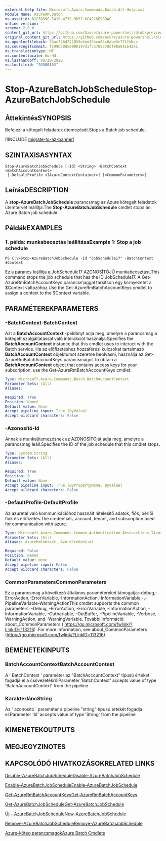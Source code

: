 ```yaml
---
external help file: Microsoft.Azure.Commands.Batch.dll-Help.xml
Module Name: AzureRM.Batch
ms.assetid: D1C5B35C-5419-4739-9D57-6C4228E98DAC
online version: ''
schema: 2.0.0
content_git_url: https://github.com/Azure/azure-powershell/blob/preview/src/ResourceManager/AzureBatch/Commands.Batch/help/Stop-AzureBatchJobSchedule.md
original_content_git_url: https://github.com/Azure/azure-powershell/blob/preview/src/ResourceManager/AzureBatch/Commands.Batch/help/Stop-AzureBatchJobSchedule.md
ms.openlocfilehash: 58ac726d722959e3ee32bce84c0abe3c771fcbcc
ms.sourcegitcommit: f599b50d5e980197d1fca769378df90a842b42a1
ms.translationtype: MT
ms.contentlocale: hu-HU
ms.lasthandoff: 08/20/2020
ms.locfileid: "93500103"
---
```

# <span data-ttu-id="feacf-101">Stop-AzureBatchJobSchedule</span><span class="sxs-lookup"><span data-stu-id="feacf-101">Stop-AzureBatchJobSchedule</span></span>

## <span data-ttu-id="feacf-102">Áttekintés</span><span class="sxs-lookup"><span data-stu-id="feacf-102">SYNOPSIS</span></span>
<span data-ttu-id="feacf-103">Befejezi a kötegelt feladatok ütemezését.</span><span class="sxs-lookup"><span data-stu-id="feacf-103">Stops a Batch job schedule.</span></span>

[!INCLUDE [migrate-to-az-banner](../../includes/migrate-to-az-banner.md)]

## <span data-ttu-id="feacf-104">SZINTAXISA</span><span class="sxs-lookup"><span data-stu-id="feacf-104">SYNTAX</span></span>

```
Stop-AzureBatchJobSchedule [-Id] <String> -BatchContext <BatchAccountContext>
 [-DefaultProfile <IAzureContextContainer>] [<CommonParameters>]
```

## <span data-ttu-id="feacf-105">Leírás</span><span class="sxs-lookup"><span data-stu-id="feacf-105">DESCRIPTION</span></span>
<span data-ttu-id="feacf-106">A **stop-AzureBatchJobSchedule** parancsmag az Azure kötegelt feladatok ütemtervét leállítja.</span><span class="sxs-lookup"><span data-stu-id="feacf-106">The **Stop-AzureBatchJobSchedule** cmdlet stops an Azure Batch job schedule.</span></span>

## <span data-ttu-id="feacf-107">Példák</span><span class="sxs-lookup"><span data-stu-id="feacf-107">EXAMPLES</span></span>

### <span data-ttu-id="feacf-108">1. példa: munkabeosztás leállítása</span><span class="sxs-lookup"><span data-stu-id="feacf-108">Example 1: Stop a job schedule</span></span>
```
PS C:\>Stop-AzureBatchJobSchedule -Id "JobSchedule17" -BatchContext $Context
```

<span data-ttu-id="feacf-109">Ez a parancs leállítja a JobSchedule17 AZONOSÍTÓJÚ munkabeosztást.</span><span class="sxs-lookup"><span data-stu-id="feacf-109">This command stops the job schedule that has the ID JobSchedule17.</span></span>
<span data-ttu-id="feacf-110">A Get-AzureRmBatchAccountKeys parancsmaggal társítson egy környezetet a $Context változóhoz.</span><span class="sxs-lookup"><span data-stu-id="feacf-110">Use the Get-AzureRmBatchAccountKeys cmdlet to assign a context to the $Context variable.</span></span>

## <span data-ttu-id="feacf-111">PARAMÉTEREK</span><span class="sxs-lookup"><span data-stu-id="feacf-111">PARAMETERS</span></span>

### <span data-ttu-id="feacf-112">-BatchContext</span><span class="sxs-lookup"><span data-stu-id="feacf-112">-BatchContext</span></span>
<span data-ttu-id="feacf-113">Azt a **BatchAccountContext** -példányt adja meg, amelyre a parancsmag a kötegelt szolgáltatással való interakciót használja.</span><span class="sxs-lookup"><span data-stu-id="feacf-113">Specifies the **BatchAccountContext** instance that this cmdlet uses to interact with the Batch service.</span></span>
<span data-ttu-id="feacf-114">Ha az előfizetéshez hozzáférési kulcsokat tartalmazó **BatchAccountContext** objektumot szeretne beolvasni, használja az Get-AzureRmBatchAccountKeys parancsmagot.</span><span class="sxs-lookup"><span data-stu-id="feacf-114">To obtain a **BatchAccountContext** object that contains access keys for your subscription, use the Get-AzureRmBatchAccountKeys cmdlet.</span></span>

```yaml
Type: Microsoft.Azure.Commands.Batch.BatchAccountContext
Parameter Sets: (All)
Aliases: 

Required: True
Position: Named
Default value: None
Accept pipeline input: True (ByValue)
Accept wildcard characters: False
```

### <span data-ttu-id="feacf-115">-Azonosító</span><span class="sxs-lookup"><span data-stu-id="feacf-115">-Id</span></span>
<span data-ttu-id="feacf-116">Annak a munkaütemezésnek az AZONOSÍTÓját adja meg, amelyre a parancsmag leáll.</span><span class="sxs-lookup"><span data-stu-id="feacf-116">Specifies the ID of the job schedule that this cmdlet stops.</span></span>

```yaml
Type: System.String
Parameter Sets: (All)
Aliases: 

Required: True
Position: 0
Default value: None
Accept pipeline input: True (ByPropertyName, ByValue)
Accept wildcard characters: False
```

### <span data-ttu-id="feacf-117">-DefaultProfile</span><span class="sxs-lookup"><span data-stu-id="feacf-117">-DefaultProfile</span></span>
<span data-ttu-id="feacf-118">Az azuretal való kommunikációhoz használt hitelesítő adatok, fiók, bérlői fiók és előfizetés.</span><span class="sxs-lookup"><span data-stu-id="feacf-118">The credentials, account, tenant, and subscription used for communication with azure.</span></span>

```yaml
Type: Microsoft.Azure.Commands.Common.Authentication.Abstractions.IAzureContextContainer
Parameter Sets: (All)
Aliases: AzureRmContext, AzureCredential

Required: False
Position: Named
Default value: None
Accept pipeline input: False
Accept wildcard characters: False
```

### <span data-ttu-id="feacf-119">CommonParameters</span><span class="sxs-lookup"><span data-stu-id="feacf-119">CommonParameters</span></span>
<span data-ttu-id="feacf-120">Ez a parancsmag a következő általános paramétereket támogatja:-debug,-ErrorAction,-ErrorVariable,-InformationAction,-InformationVariable,-,-PipelineVariable-WarningAction</span><span class="sxs-lookup"><span data-stu-id="feacf-120">This cmdlet supports the common parameters: -Debug, -ErrorAction, -ErrorVariable, -InformationAction, -InformationVariable, -OutVariable, -OutBuffer, -PipelineVariable, -Verbose, -WarningAction, and -WarningVariable.</span></span> <span data-ttu-id="feacf-121">További információ: about_CommonParameters ( https://go.microsoft.com/fwlink/?LinkID=113216) .</span><span class="sxs-lookup"><span data-stu-id="feacf-121">For more information, see about_CommonParameters (https://go.microsoft.com/fwlink/?LinkID=113216).</span></span>

## <span data-ttu-id="feacf-122">BEMENETEK</span><span class="sxs-lookup"><span data-stu-id="feacf-122">INPUTS</span></span>

### <span data-ttu-id="feacf-123">BatchAccountContext</span><span class="sxs-lookup"><span data-stu-id="feacf-123">BatchAccountContext</span></span>
<span data-ttu-id="feacf-124">A ' BatchContext ' paraméter az "BatchAccountContext" típusú értéket fogadja el a csővezetékről</span><span class="sxs-lookup"><span data-stu-id="feacf-124">Parameter 'BatchContext' accepts value of type 'BatchAccountContext' from the pipeline</span></span>

### <span data-ttu-id="feacf-125">Karakterlánc</span><span class="sxs-lookup"><span data-stu-id="feacf-125">String</span></span>
<span data-ttu-id="feacf-126">Az ' azonosító ' paraméter a pipeline "string" típusú értékét fogadja el.</span><span class="sxs-lookup"><span data-stu-id="feacf-126">Parameter 'Id' accepts value of type 'String' from the pipeline</span></span>

## <span data-ttu-id="feacf-127">KIMENETEK</span><span class="sxs-lookup"><span data-stu-id="feacf-127">OUTPUTS</span></span>

## <span data-ttu-id="feacf-128">MEGJEGYZI</span><span class="sxs-lookup"><span data-stu-id="feacf-128">NOTES</span></span>

## <span data-ttu-id="feacf-129">KAPCSOLÓDÓ HIVATKOZÁSOK</span><span class="sxs-lookup"><span data-stu-id="feacf-129">RELATED LINKS</span></span>

[<span data-ttu-id="feacf-130">Disable-AzureBatchJobSchedule</span><span class="sxs-lookup"><span data-stu-id="feacf-130">Disable-AzureBatchJobSchedule</span></span>](./Disable-AzureBatchJobSchedule.md)

[<span data-ttu-id="feacf-131">Enable-AzureBatchJobSchedule</span><span class="sxs-lookup"><span data-stu-id="feacf-131">Enable-AzureBatchJobSchedule</span></span>](./Enable-AzureBatchJobSchedule.md)

[<span data-ttu-id="feacf-132">Get-AzureRmBatchAccountKeys</span><span class="sxs-lookup"><span data-stu-id="feacf-132">Get-AzureRmBatchAccountKeys</span></span>](./Get-AzureRmBatchAccountKeys.md)

[<span data-ttu-id="feacf-133">Get-AzureBatchJobSchedule</span><span class="sxs-lookup"><span data-stu-id="feacf-133">Get-AzureBatchJobSchedule</span></span>](./Get-AzureBatchJobSchedule.md)

[<span data-ttu-id="feacf-134">Új – AzureBatchJobSchedule</span><span class="sxs-lookup"><span data-stu-id="feacf-134">New-AzureBatchJobSchedule</span></span>](./New-AzureBatchJobSchedule.md)

[<span data-ttu-id="feacf-135">Remove-AzureBatchJobSchedule</span><span class="sxs-lookup"><span data-stu-id="feacf-135">Remove-AzureBatchJobSchedule</span></span>](./Remove-AzureBatchJobSchedule.md)

[<span data-ttu-id="feacf-136">Azure-köteg parancsmagok</span><span class="sxs-lookup"><span data-stu-id="feacf-136">Azure Batch Cmdlets</span></span>](./AzureRM.Batch.md)


